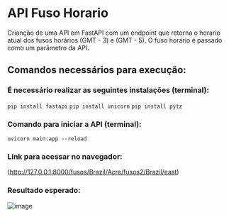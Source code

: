# API Fuso Horario
Crianção de uma API em FastAPI com um endpoint que retorna o horario atual dos fusos horários (GMT - 3) e (GMT - 5).
O fuso horário é passado como um parâmetro da API.

## Comandos necessários para execução:

### É necessário realizar as seguintes instalações (terminal):
`pip install fastapi`
`pip install unicorn`
`pip install pytz`

### Comando para iniciar a API (terminal):
`uvicorn main:app --reload`

### Link para acessar no navegador:
(http://127.0.0.1:8000/fusos/Brazil/Acre/fusos2/Brazil/east)

### Resultado esperado:
![image](https://user-images.githubusercontent.com/109490199/233717506-d3fa97b6-a2b0-4db0-84ef-455acf8c64b3.png)
